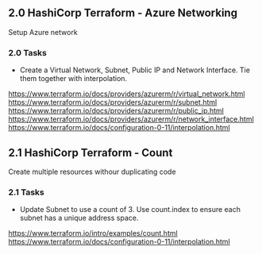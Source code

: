 ## 2.0 HashiCorp Terraform - Azure Networking
Setup Azure network

### 2.0 Tasks
* Create a Virtual Network, Subnet, Public IP and Network Interface. Tie them together with interpolation.

https://www.terraform.io/docs/providers/azurerm/r/virtual_network.html
https://www.terraform.io/docs/providers/azurerm/r/subnet.html
https://www.terraform.io/docs/providers/azurerm/r/public_ip.html
https://www.terraform.io/docs/providers/azurerm/r/network_interface.html
https://www.terraform.io/docs/configuration-0-11/interpolation.html

## 2.1 HashiCorp Terraform - Count
Create multiple resources withour duplicating code

### 2.1 Tasks
* Update Subnet to use a count of 3. Use count.index to ensure each subnet has a unique address space.

https://www.terraform.io/intro/examples/count.html
https://www.terraform.io/docs/configuration-0-11/interpolation.html
